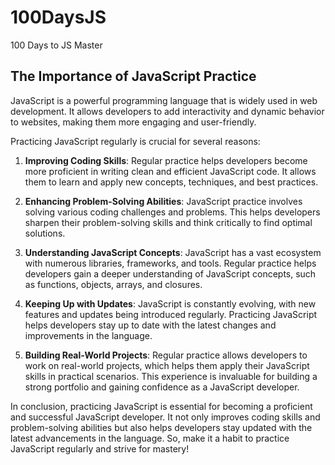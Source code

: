 # 100DaysJS
100 Days to JS Master

## The Importance of JavaScript Practice

JavaScript is a powerful programming language that is widely used in web development. It allows developers to add interactivity and dynamic behavior to websites, making them more engaging and user-friendly. 

Practicing JavaScript regularly is crucial for several reasons:

1. **Improving Coding Skills**: Regular practice helps developers become more proficient in writing clean and efficient JavaScript code. It allows them to learn and apply new concepts, techniques, and best practices.

2. **Enhancing Problem-Solving Abilities**: JavaScript practice involves solving various coding challenges and problems. This helps developers sharpen their problem-solving skills and think critically to find optimal solutions.

3. **Understanding JavaScript Concepts**: JavaScript has a vast ecosystem with numerous libraries, frameworks, and tools. Regular practice helps developers gain a deeper understanding of JavaScript concepts, such as functions, objects, arrays, and closures.

4. **Keeping Up with Updates**: JavaScript is constantly evolving, with new features and updates being introduced regularly. Practicing JavaScript helps developers stay up to date with the latest changes and improvements in the language.

5. **Building Real-World Projects**: Regular practice allows developers to work on real-world projects, which helps them apply their JavaScript skills in practical scenarios. This experience is invaluable for building a strong portfolio and gaining confidence as a JavaScript developer.

In conclusion, practicing JavaScript is essential for becoming a proficient and successful JavaScript developer. It not only improves coding skills and problem-solving abilities but also helps developers stay updated with the latest advancements in the language. So, make it a habit to practice JavaScript regularly and strive for mastery!